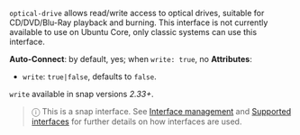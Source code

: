 `optical-drive` allows read/write access to optical drives, suitable for CD/DVD/Blu-Ray playback and burning. This interface is not currently available to use on Ubuntu Core, only classic systems can use this interface.

**Auto-Connect**: by default, yes; when `write: true`, no
**Attributes**:
 * `write`: `true|false`, defaults to `false`.

`write` available in snap versions _2.33+_.

> ⓘ  This is a snap interface. See [Interface management](/t/interface-management/6154) and [Supported interfaces](/t/supported-interfaces/7744) for further details on how interfaces are used.